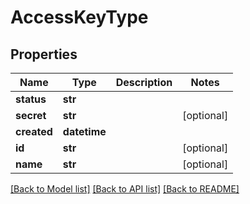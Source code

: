 # AccessKeyType

## Properties
Name | Type | Description | Notes
------------ | ------------- | ------------- | -------------
**status** | **str** |  | 
**secret** | **str** |  | [optional] 
**created** | **datetime** |  | 
**id** | **str** |  | [optional] 
**name** | **str** |  | [optional] 

[[Back to Model list]](../README.md#documentation-for-models) [[Back to API list]](../README.md#documentation-for-api-endpoints) [[Back to README]](../README.md)


